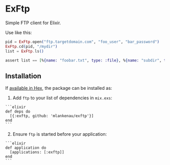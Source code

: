 # ExFtp

Simple FTP client for Elixir.

Use like this:

```elixir
pid = ExFtp.open("ftp.targetdomain.com", "foo_user", "bar_password")
ExFtp.cd(pid, "/mydir")
list = ExFtp.ls()

assert list == [%{name: "foobar.txt", type: :file}, %{name: "subdir", type: :directory}]
```

## Installation

If [available in Hex](https://hex.pm/docs/publish), the package can be installed as:

  1. Add `ftp` to your list of dependencies in `mix.exs`:

    ```elixir
    def deps do
      [{:exftp, github: 'mlankenau/exftp'}]
    end
    ```

  2. Ensure `ftp` is started before your application:

    ```elixir
    def application do
      [applications: [:exftp]]
    end
    ```

